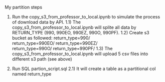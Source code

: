 My partition steps

1) Run the copy_s3_from_professor_to_local.ipynb to simulate the process of download data by API. 
    1.1) The copy_s3_from_professor_to_local.ipynb will splite all data by RETURN_TYPE (990, 990EO, 990EZ, 990O, 990PF).
    1.2) Create s3 bucket as followed:
          return_type=990/	
          return_type=990EO/
          return_type=990EZ/	
          return_type=990O/
          return_type=990PF/
    1.3) The copy_s3_from_professor_to_local.ipynb will upload 5 csv files into different s3 path (see above)

2) Run SQL partion_script.sql
    2.1) It will create a table as a partitional col named return_type

